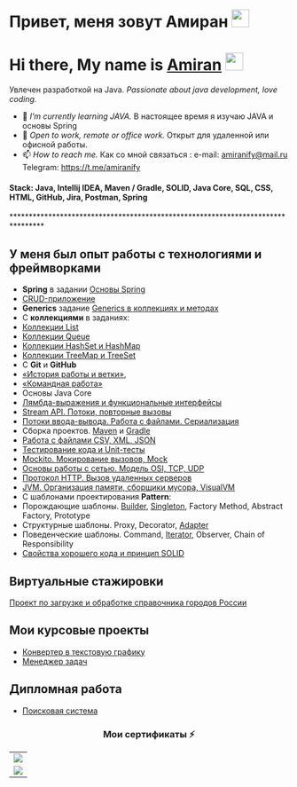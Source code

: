 # Привет, меня зовут Амиран <img src="https://github.com/blackcater/blackcater/raw/main/images/Hi.gif" height="32"/></h1>

<h1 align="">Hi there, My name is <a href="https://github.com/amiranify" target="_blank">Amiran</a> 
<img src="https://github.com/blackcater/blackcater/raw/main/images/Hi.gif" height="32"/></h1>

<!--
**amiranify/amiranify** is a ✨ _special_ ✨ repository because its `README.md` (this file) appears on your GitHub profile.

Here are some ideas to get you started:

- 🔭 I’m currently currently learning JAVA
- 🌱 I’m currently learning ...
- 👯 I’m looking to collaborate on ...
- 🤔 I’m looking for help with ...
- 💬 Ask me about ...
- 📫 How to reach me: ...
- 😄 Pronouns: ...
- ⚡ Fun fact: ...
-->
Увлечен разработкой на Java.
*Passionate about java development, love coding.*

- 🌱 *I’m currently learning JAVA.* В настоящее время я изучаю JAVA и основы Spring
- 🔭 *Open to work, remote or office work.* Открыт для удаленной или офисной работы.
- 📫 *How to reach me.* Как со мной связаться : e-mail: amiranify@mail.ru Telegram: https://t.me/amiranify
<h4> Stack: Java, Intellij IDEA, Maven / Gradle, SOLID,
 Java Core, SQL, CSS, HTML, GitHub, 
 Jira, Postman, Spring  </h4>
********************************************************************************

 ##  У меня был опыт работы с технологиями и фреймворками
- **Spring** в задании [Основы Spring](https://github.com/amiranify/SpringBasics)
- [CRUD-приложение](https://github.com/amiranify/spring-boot-crud)
- **Generics** задание [Generics в коллекциях и методах](https://github.com/amiranify/GenericMagicBox)
- С **коллекциями** в заданиях:
-  [Коллекции List](https://github.com/amiranify/CollectionList)
- [Коллекции Queue](https://github.com/amiranify/CollectionQueue)
- [Коллекции HashSet и HashMap](https://github.com/amiranify/CollectionHashSet_andHashMap)
- [Коллекции TreeMap и TreeSet](https://github.com/amiranify/CollectionTreeMapTreeSet)
- С **Git** и **GitHub** 
- [«История работы и ветки»](https://github.com/amiranify/SalesManager), 
- [«Командная работа»](https://github.com/amiranify/Other)
- Основы Java Core
- [Лямбда-выражения и функциональные интерфейсы](https://github.com/amiranify/CollectionTreeMapTreeSet/tree/lambda)
- [Stream API. Потоки, повторные вызовы](https://github.com/amiranify/StreamAPI)
- [Потоки ввода-вывода. Работа с файлами. Сериализация](https://github.com/amiranify/Serialization/tree/serial)
- Сборка проектов. [Maven](https://github.com/amiranify/Maven) и [Gradle](https://github.com/amiranify/Gradle)
- [Работа с файлами CSV, XML, JSON](https://github.com/amiranify/Serialization/tree/json)
- [Тестирование кода и Unit-тесты](https://github.com/amiranify/testHashSetHashMap/tree/main)
- [Mockito. Мокирование вызовов, Mock](https://github.com/amiranify/geo-service)
- [Основы работы с сетью. Модель OSI, TCP, UDP](https://github.com/amiranify/OSI-TCP-UDP)
- [Протокол HTTP. Вызов удаленных серверов](https://github.com/amiranify/HTTP_protocol)
- [JVM. Организация памяти, сборщики мусора, VisualVM](https://github.com/amiranify/JVM.-VisualVM)
- С шаблонами проектирования **Pattern**:
- Порождающие шаблоны. [Builder](https://github.com/amiranify/BuilderPattern), [Singleton](https://github.com/amiranify/Singleton), Factory Method, Abstract Factory, Prototype
- Структурные шаблоны. Proxy, Decorator, [Adapter](https://github.com/amiranify/Adapter-)
- Поведенческие шаблоны. Command, [Iterator](https://github.com/amiranify/Solid), Observer, Chain of Responsibility
- [Свойства хорошего кода и принцип SOLID](https://github.com/amiranify/Solid)

## Виртуальные стажировки
[Проект по загрузке и обработке справочника городов России](https://github.com/amiranify/SberbankInternship)
## Мои курсовые проекты 
- [Конвертер в текстовую графику](https://github.com/amiranify/java-diplom-converter)
- [Менеджер задач](https://github.com/amiranify/pcs-jpat-diplom)
## Дипломная работа 
- [Поисковая система](https://github.com/amiranify/pcs-final-diplom)

<h3 align="center"> Мои сертификаты ⚡ </h3>
<table>
  <tr>
   <td><img src="https://user-images.githubusercontent.com/110248739/221429910-85864784-7da5-465f-ba09-050a88222ff9.jpg"></td>
   </td>
 <tr>
   <td><img src="https://user-images.githubusercontent.com/110248739/221430282-ad28e715-78cb-4414-85f1-91f0e38b8c3e.jpg"></td>
   </td>
 
</table>


